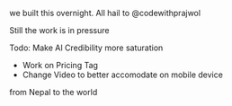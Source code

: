 we built this overnight. All hail to @codewithprajwol

Still the work is in pressure

Todo: Make AI Credibility more saturation
- Work on Pricing Tag
- Change Video to better accomodate on mobile device

from Nepal to the world


